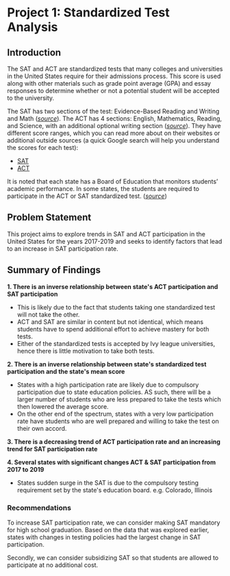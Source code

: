 # Project 1: Standardized Test Analysis
## Introduction 
The SAT and ACT are standardized tests that many colleges and universities in the United States require for their admissions process. This score is used along with other materials such as grade point average (GPA) and essay responses to determine whether or not a potential student will be accepted to the university.

The SAT has two sections of the test: Evidence-Based Reading and Writing and Math ([*source*](https://www.princetonreview.com/college/sat-sections)). The ACT has 4 sections: English, Mathematics, Reading, and Science, with an additional optional writing section ([*source*](https://www.act.org/content/act/en/products-and-services/the-act/scores/understanding-your-scores.html)). They have different score ranges, which you can read more about on their websites or additional outside sources (a quick Google search will help you understand the scores for each test):
* [SAT](https://collegereadiness.collegeboard.org/sat)
* [ACT](https://www.act.org/content/act/en.html)

It is noted that each state has a Board of Education that monitors students’ academic performance. In some states, the students are required to participate in the ACT or SAT standardized test. ([*source*](https://testive.com/state-sat-act/))

## Problem Statement
This project aims to explore trends in SAT and ACT participation in the United States for the years 2017-2019 and seeks to identify factors that lead to an increase in SAT participation rate. 

## Summary of Findings

**1. There is an inverse relationship between state's ACT participation and SAT participation**   
- This is likely due to the fact that students taking one standardized test will not take the other.  
- ACT and SAT are similar in content but not identical, which means students have to spend additional effort to achieve mastery for both tests.  
- Either of the standardized tests is accepted by Ivy league universities, hence there is little motivation to take both tests. 
    
**2. There is an inverse relationship between state's standardized test participation and the state's mean score**  
- States with a high participation rate are likely due to compulsory participation due to state education policies. AS such, there will be a larger number of students who are less prepared to take the tests which then lowered the average score. 
- On the other end of the spectrum, states with a very low participation rate have students who are well prepared and willing to take the test on their own accord. 

**3. There is a decreasing trend of ACT participation rate and an increasing trend for SAT participation rate**  

**4. Several states with significant changes ACT & SAT participation from 2017 to 2019**  
- States sudden surge in the SAT is due to the compulsory testing requirement set by the state's education board. e.g. Colorado, Illinois


### Recommendations

To increase SAT participation rate, we can consider making SAT mandatory for high school graduation. Based on the data that was explored earlier, states with changes in testing policies had the largest change in SAT participation.

Secondly, we can consider subsidizing SAT so that students are allowed to participate at no additional cost.
